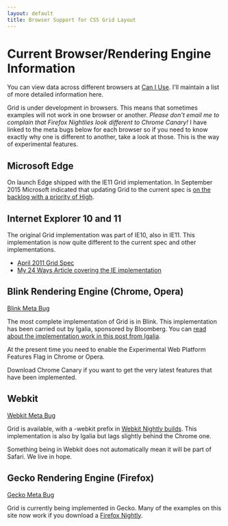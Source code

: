 ```yaml
---
layout: default
title: Browser Support for CSS Grid Layout
---
```


# Current Browser/Rendering Engine Information

You can view data across different browsers at [Can I Use](http://caniuse.com/#feat=css-grid). I'll maintain a list of more detailed information here.

Grid is under development in browsers. This means that sometimes examples will not work in one browser or another. *Please don't email me to complain that Firefox Nightlies look different to Chrome Canary!* I have linked to the meta bugs below for each browser so if you need to know exactly why one is different to another, take a look at those. This is the way of experimental features. 

## Microsoft Edge

On launch Edge shipped with the IE11 Grid implementation. In September 2015 Microsoft indicated that updating Grid to the current spec is [on the backlog with a priority of High](https://wpdev.uservoice.com/forums/257854-microsoft-edge-developer/suggestions/6514853-update-css-grid).

## Internet Explorer 10 and 11

The original Grid implementation was part of IE10, also in IE11. This implementation is now quite different to the current spec and other implementations.

- [April 2011 Grid Spec](http://www.w3.org/TR/2011/WD-css3-grid-layout-20110407/)
- [My 24 Ways Article covering the IE implementation](http://24ways.org/2012/css3-grid-layout/)

## Blink Rendering Engine (Chrome, Opera)

[Blink Meta Bug](https://code.google.com/p/chromium/issues/detail?id=79180)

The most complete implementation of Grid is in Blink. This implementation has been carried out by Igalia, sponsored by Bloomberg. You can [read about the implementation work in this post from Igalia](http://blogs.igalia.com/mrego/2015/01/08/css-grid-layout-2014-recap-implementation-status/).

At the present time you need to enable the Experimental Web Platform Features Flag in Chrome or Opera.

Download Chrome Canary if you want to get the very latest features that have been implemented.

## Webkit

[Webkit Meta Bug](https://bugs.webkit.org/show_bug.cgi?id=60731)

Grid is available, with a -webkit prefix in [Webkit Nightly builds](http://nightly.webkit.org/). This implementation is also by Igalia but lags slightly behind the Chrome one.

Something being in Webkit does not automatically mean it will be part of Safari. We live in hope.

## Gecko Rendering Engine (Firefox)

[Gecko Meta Bug](https://bugzilla.mozilla.org/show_bug.cgi?id=616605)

Grid is currently being implemented in Gecko. Many of the examples on this site now work if you download a [Firefox Nightly](https://nightly.mozilla.org/).
